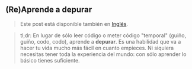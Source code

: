 ## (Re)Aprende a depurar

> Este post está disponible también en [Inglés](en-learn-to-debug.html).

> tl;dr: En lugar de sólo leer código o meter código "temporal" (guiño, guiño, codo, codo), aprende a **depurar**. Es una habilidad que va a hacer tu vida mucho más fácil en cuanto empieces. Ni siquiera necesitas tener toda la experiencia del mundo: con sólo aprender lo básico tienes suficiente.
